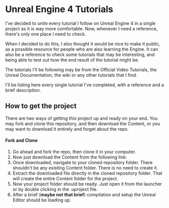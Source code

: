 # Unreal Engine 4 Tutorials
I've decided to unite every tutorial I follow on Unreal Engine 4 in a single project as it is way more comfortable. Now, whenever I need a reference, there's only one place I need to check. 

When I decided to do this, I also thought it would be nice to make it public, as a possible resource for people who are also learning the Engine. It can also be a reference to check some tutorials that may be interesting, and being able to test out how the end result of the tutorial might be.

The tutorials I'll be following may be from the Official Video Tutorials, the Unreal Documentation, the wiki or any other tutorials that I find.

I'll be listing here every single tutorial I've completed, with a reference and a brief description.


## How to get the project
There are two ways of getting this project up and ready on your end. You may fork and clone this repository, and then download the Content, or you may want to download it entirely and forget about the repo.

#### Fork and Clone
1. Go ahead and fork the repo, then clone it in your computer.
2. Now just download the Content from the following link:
3. Once downloaded, navigate to your cloned repository folder. There shouldn't be any existing Content folder. There is no need to create it.
4. Extract the downloaded file directly in the cloned repository folder. That will create the entire Content folder for the project.
5. Now your project folder should be ready. Just open it from the launcher or by double clicking in the .uproject file.
6. After a brief (**maybe not that brief**) compilation and setup the Unreal Editor should be loading up.


